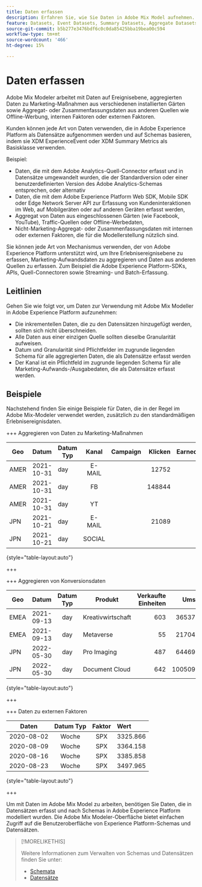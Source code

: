 ```yaml
---
title: Daten erfassen
description: Erfahren Sie, wie Sie Daten in Adobe Mix Model aufnehmen.
feature: Datasets, Event Datasets, Summary Datasets, Aggregate Datasets
source-git-commit: b5b277e3476bdf6c0c0da85425bba19bea00c594
workflow-type: tm+mt
source-wordcount: '466'
ht-degree: 15%

---
```



# Daten erfassen

Adobe Mix Modeler arbeitet mit Daten auf Ereignisebene, aggregierten Daten zu Marketing-Maßnahmen aus verschiedenen installierten Gärten sowie Aggregat- oder Zusammenfassungsdaten aus anderen Quellen wie Offline-Werbung, internen Faktoren oder externen Faktoren.

Kunden können jede Art von Daten verwenden, die in Adobe Experience Platform als Datensätze aufgenommen werden und auf Schemas basieren, indem sie XDM ExperienceEvent oder XDM Summary Metrics als Basisklasse verwenden.

Beispiel:

* Daten, die mit dem Adobe Analytics-Quell-Connector erfasst und in Datensätze umgewandelt wurden, die der Standardversion oder einer benutzerdefinierten Version des Adobe Analytics-Schemas entsprechen, oder alternativ
* Daten, die mit dem Adobe Experience Platform Web SDK, Mobile SDK oder Edge Network Server API zur Erfassung von Kundeninteraktionen im Web, auf Mobilgeräten oder auf anderen Geräten erfasst werden,
* Aggregat von Daten aus eingeschlossenen Gärten (wie Facebook, YouTube), Traffic-Quellen oder Offline-Werbedaten,
* Nicht-Marketing-Aggregat- oder Zusammenfassungsdaten mit internen oder externen Faktoren, die für die Modellerstellung nützlich sind.

Sie können jede Art von Mechanismus verwenden, der von Adobe Experience Platform unterstützt wird, um Ihre Erlebnisereignisebene zu erfassen, Marketing-Aufwandsdaten zu aggregieren und Daten aus anderen Quellen zu erfassen. Zum Beispiel die Adobe Experience Platform-SDKs, APIs, Quell-Connectoren sowie Streaming- und Batch-Erfassung.


## Leitlinien

Gehen Sie wie folgt vor, um Daten zur Verwendung mit Adobe Mix Modeller in Adobe Experience Platform aufzunehmen:

* Die inkrementellen Daten, die zu den Datensätzen hinzugefügt werden, sollten sich nicht überschneiden.
* Alle Daten aus einer einzigen Quelle sollten dieselbe Granularität aufweisen.
* Datum und Granularität sind Pflichtfelder im zugrunde liegenden Schema für alle aggregierten Daten, die als Datensätze erfasst werden
* Der Kanal ist ein Pflichtfeld im zugrunde liegenden Schema für alle Marketing-Aufwands-/Ausgabedaten, die als Datensätze erfasst werden.


## Beispiele

Nachstehend finden Sie einige Beispiele für Daten, die in der Regel im Adobe Mix-Modeler verwendet werden, zusätzlich zu den standardmäßigen Erlebnisereignisdaten.

+++ Aggregieren von Daten zu Marketing-Maßnahmen

| Geo | Datum | Datum Typ | Kanal | Campaign | Klicken | Earned | Interaktion | Impression | Öffnen | Eigene | Gesendet |
|---|:--|---|:---:|---|--:|---|--:|---|---|---|--:|
| AMER | 2021-10-31 | day | E-MAIL | | 12752 | | | | | | 1132945 |
| AMER | 2021-10-31 | day | FB | | 148844 | | | | | | |
| AMER | 2021-10-31 | day | YT | | | | 2314452 | | | | |
| JPN | 2021-10-21 | day | E-MAIL | | 21089 | | | | | | 3283626 |
| JPN | 2021-10-21 | day | SOCIAL | | | | 621 | | | | |

{style="table-layout:auto"}

+++

+++ Aggregieren von Konversionsdaten

| Geo | Datum | Datum Typ | Produkt | Verkaufte Einheiten | Umsatz |
|---|:---|:---:|---|--:|--:|
| EMEA | 2021-09-13 | day | Kreativwirtschaft | 603 | 36537.68 |
| EMEA | 2021-09-13 | day | Metaverse | 55 | 21704.37 |
| JPN | 2022-05-30 | day | Pro Imaging | 487 | 64469.60 |
| JPN | 2022-05-30 | day | Document Cloud | 642 | 100509.07 |

{style="table-layout:auto"}

+++

+++ Daten zu externen Faktoren

| Daten | Datum Typ | Faktor | Wert |
|---|:---:|:---:|:---|
| 2020-08-02 | Woche | SPX | 3325.866 |
| 2020-08-09 | Woche | SPX | 3364.158 |
| 2020-08-16 | Woche | SPX | 3385.858 |
| 2020-08-23 | Woche | SPX | 3497.965 |

{style="table-layout:auto"}

+++

Um mit Daten im Adobe Mix Model zu arbeiten, benötigen Sie Daten, die in Datensätzen erfasst und nach Schemas in Adobe Experience Platform modelliert wurden. Die Adobe Mix Modeler-Oberfläche bietet einfachen Zugriff auf die Benutzeroberfläche von Experience Platform-Schemas und Datensätzen.

>[!MORELIKETHIS]
>
>Weitere Informationen zum Verwalten von Schemas und Datensätzen finden Sie unter:
>
>* [Schemata](schemas.md)
>* [Datensätze](datasets.md)
